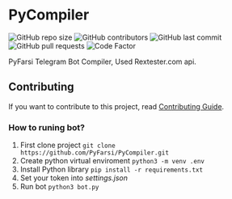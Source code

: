 # PyCompiler
<p>
<img alt="GitHub repo size" src="https://img.shields.io/github/repo-size/PyFarsi/PyCompiler">
<img alt="GitHub contributors" src="https://img.shields.io/github/contributors/PyFarsi/PyCompiler">
<img alt="GitHub last commit" src="https://img.shields.io/github/last-commit/PyFarsi/PyCompiler">
<img alt="GitHub pull requests" src="https://img.shields.io/github/issues-pr/PyFarsi/PyCompiler">
  <img alt="Code Factor" src="https://www.codefactor.io/repository/github/ja7ad/pycompiler/badge">
</p>

PyFarsi Telegram Bot Compiler, Used Rextester.com api.

## Contributing
If you want to contribute to this project, read [Contributing Guide](CONTRIBUTING.md).

### How to runing bot?

1. First clone project `git clone https://github.com/PyFarsi/PyCompiler.git`
2. Create python virtual enviroment `python3 -m venv .env`
3. Install Python library `pip install -r requirements.txt`
4. Set your token into *settings.json*
5. Run bot `python3 bot.py`
